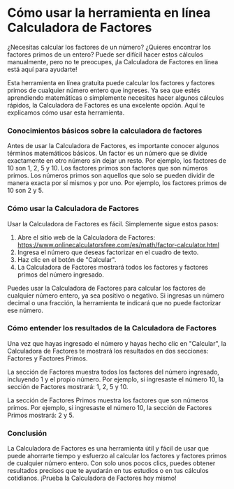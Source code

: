 Cómo usar la herramienta en línea Calculadora de Factores
=========================================================

¿Necesitas calcular los factores de un número? ¿Quieres encontrar los factores primos de un entero? Puede ser difícil hacer estos cálculos manualmente, pero no te preocupes, ¡la Calculadora de Factores en línea está aquí para ayudarte!

Esta herramienta en línea gratuita puede calcular los factores y factores primos de cualquier número entero que ingreses. Ya sea que estés aprendiendo matemáticas o simplemente necesites hacer algunos cálculos rápidos, la Calculadora de Factores es una excelente opción. Aquí te explicamos cómo usar esta herramienta.

### Conocimientos básicos sobre la calculadora de factores

Antes de usar la Calculadora de Factores, es importante conocer algunos términos matemáticos básicos. Un factor es un número que se divide exactamente en otro número sin dejar un resto. Por ejemplo, los factores de 10 son 1, 2, 5 y 10. Los factores primos son factores que son números primos. Los números primos son aquellos que solo se pueden dividir de manera exacta por sí mismos y por uno. Por ejemplo, los factores primos de 10 son 2 y 5.

### Cómo usar la Calculadora de Factores

Usar la Calculadora de Factores es fácil. Simplemente sigue estos pasos:

1. Abre el sitio web de la Calculadora de Factores: <https://www.onlinecalculatorsfree.com/es/math/factor-calculator.html>
2. Ingresa el número que deseas factorizar en el cuadro de texto.
3. Haz clic en el botón de "Calcular".
4. La Calculadora de Factores mostrará todos los factores y factores primos del número ingresado.

Puedes usar la Calculadora de Factores para calcular los factores de cualquier número entero, ya sea positivo o negativo. Si ingresas un número decimal o una fracción, la herramienta te indicará que no puede factorizar ese número.

### Cómo entender los resultados de la Calculadora de Factores

Una vez que hayas ingresado el número y hayas hecho clic en "Calcular", la Calculadora de Factores te mostrará los resultados en dos secciones: Factores y Factores Primos.

La sección de Factores muestra todos los factores del número ingresado, incluyendo 1 y el propio número. Por ejemplo, si ingresaste el número 10, la sección de Factores mostrará: 1, 2, 5 y 10.

La sección de Factores Primos muestra los factores que son números primos. Por ejemplo, si ingresaste el número 10, la sección de Factores Primos mostrará: 2 y 5.

### Conclusión

La Calculadora de Factores es una herramienta útil y fácil de usar que puede ahorrarte tiempo y esfuerzo al calcular los factores y factores primos de cualquier número entero. Con solo unos pocos clics, puedes obtener resultados precisos que te ayudarán en tus estudios o en tus cálculos cotidianos. ¡Prueba la Calculadora de Factores hoy mismo!